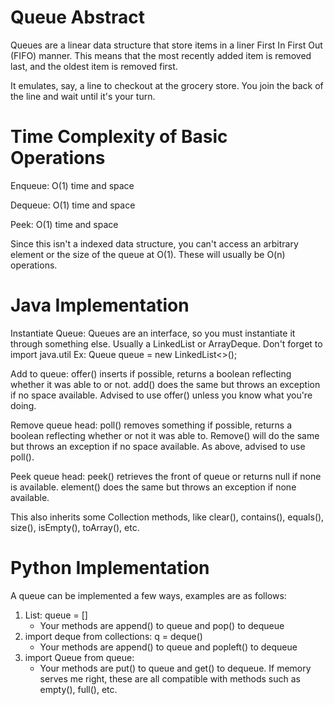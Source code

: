 # Queue Abstract
Queues are a linear data structure that store items in a liner First In First Out (FIFO) manner. This means that the most recently added item is removed last, and the oldest item is removed first. 

It emulates, say, a line to checkout at the grocery store. You join the back of the line and wait until it's your turn. 

# Time Complexity of Basic Operations
Enqueue: O(1) time and space

Dequeue: O(1) time and space

Peek: O(1) time and space

Since this isn't a indexed data structure, you can't access an arbitrary element or the size of the queue at O(1). These will usually be O(n) operations. 

# Java Implementation
Instantiate Queue: Queues are an interface, so you must instantiate it through something else. Usually a LinkedList or ArrayDeque. Don't forget to import java.util
Ex: Queue<Integer> queue = new LinkedList<>();

Add to queue: offer() inserts if possible, returns a boolean reflecting whether it was able to or not. add() does the same but throws an exception if no space available. Advised to use offer() unless you know what you're doing.

Remove queue head: poll() removes something if possible, returns a boolean reflecting whether or not it was able to. Remove() will do the same but throws an exception if no space available. As above, advised to use poll().

Peek queue head: peek() retrieves the front of queue or returns null if none is available. element() does the same but throws an exception if none available.

This also inherits some Collection methods, like clear(), contains(), equals(), size(), isEmpty(), toArray(), etc.

# Python Implementation
A queue can be implemented a few ways, examples are as follows: 
1. List: queue = []
   - Your methods are append() to queue and pop() to dequeue
2. import deque from collections: q = deque()
   - Your methods are append() to queue and popleft() to dequeue
3. import Queue from queue:
   - Your methods are put() to queue and get() to dequeue.
If memory serves me right, these are all compatible with methods such as empty(), full(), etc.
